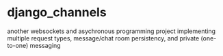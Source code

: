 # django_channels
another websockets and asychronous programming project 
implementing multiple request types, message/chat room persistency, and private (one-to-one) messaging
